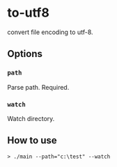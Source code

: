 # to-utf8

convert file encoding to utf-8.

## Options

### `path`

Parse path.
Required.

### `watch`

Watch directory.

## How to use

``` shell
> ./main --path="c:\test" --watch
```
